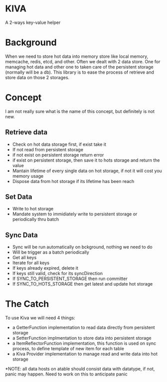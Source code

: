 # KIVA
A 2-ways key-value helper
 
# Background
When we need to store hot data into memory store like local memory, memcache, redis, etcd, and other. Often we dealt with 2 data store. One for managing hot data and other one to taken care of the persistent storage (normally will be a db). This library is to ease the process of retrieve and store data on those 2 storages. 

# Concept
I am not really sure what is the name of this concept, but definitely is not new. 

## Retrieve data
- Check on hot data storage first, if exist take it
- If not read from persistent storage
- if not exist on persistent storage return error
- if exist on persistent storage, then save it to hots storage and return the value
- Mantain lifetime of every single data on hot storage, if not it will cost you memory usage
- Dispose data from hot storage if its lifetime has been reach

## Set Data
- Write to hot storage
- Mandate system to immidiately write to persistent storage or periodically thru batch

## Sync Data
- Sync will be run automatically on bckground, nothing we need to do
- Will be trigger as a batch periodically
- Get all keys
- Iterate for all keys
- If keys already expired, delete it
- If keys still valid, check for its syncDirection
- If SYNC_TO_PERSISTENT_STORAGE then run committer
- If SYNC_TO_HOTS_STORAGE then get latest and update hot storage

# The Catch
To use Kiva we will need 4 things:
- a GetterFunction implementation to read data directly from persistent storage
- a SetterFunction implmentation to store data into persistent storage
- a ItemReflectorFunction implementation, this function is used on sync process, to define template of new item for each table
- a Kiva Provider implementation to manage read and write data into hot storage

*NOTE: all data hosts on atable should consist data with datatype, if not, panic may happen. Need to work on this to anticipate panic